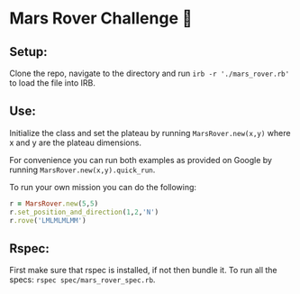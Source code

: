 # Mars Rover Challenge :rocket:

## Setup:

Clone the repo, navigate to the directory and run `irb -r './mars_rover.rb'` to load the file into IRB.

## Use:

Initialize the class and set the plateau by running `MarsRover.new(x,y)` where x and y are the plateau dimensions.

For convenience you can run both examples as provided on Google by running `MarsRover.new(x,y).quick_run`.

To run your own mission you can do the following:

```ruby
r = MarsRover.new(5,5)
r.set_position_and_direction(1,2,'N')
r.rove('LMLMLMLMM')
```

## Rspec:

First make sure that rspec is installed, if not then bundle it. To run all the specs: `rspec spec/mars_rover_spec.rb`.
